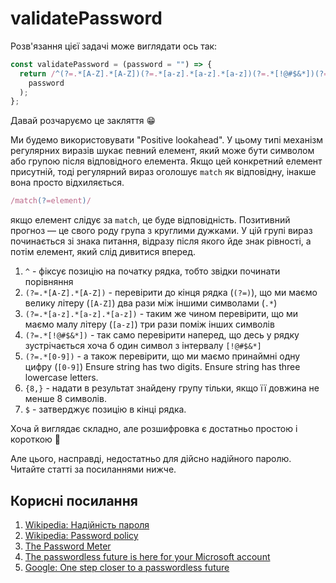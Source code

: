 # validatePassword

Розв'язання цієї задачі може виглядати ось так:

```js
const validatePassword = (password = "") => {
  return /^(?=.*[A-Z].*[A-Z])(?=.*[a-z].*[a-z].*[a-z])(?=.*[!@#$&*])(?=.*[0-9].*).{8,}$/.test(
    password
  );
};
```

Давай розчаруємо це закляття 😁

Ми будемо використовувати "Positive lookahead". У цьому типі механізм регулярних виразів шукає певний елемент, який може бути символом або групою після відповідного елемента. Якщо цей конкретний елемент присутній, тоді регулярний вираз оголошує `match` як відповідну, інакше вона просто відхиляється.

```js
/match(?=element)/
```

якщо елемент слідує за `match`, це буде відповідність. Позитивний прогноз — це свого роду група з круглими дужками. У цій групі вираз починається зі знака питання, відразу після якого йде знак рівності, а потім елемент, який слід дивитися вперед.

1. `^` - фіксує позицію на початку рядка, тобто звідки починати порівняння
1. `(?=.*[A-Z].*[A-Z])` - перевірити до кінця рядка (`(?=)`), що ми маємо велику літеру (`[A-Z]`) два рази між іншими символами (`.*`)
1. `(?=.*[a-z].*[a-z].*[a-z])` - таким же чином перевірити, що ми маємо малу літеру (`[a-z]`) три рази поміж інших символів
1. `(?=.*[!@#$&*])` - так само перевірити наперед, що десь у рядку зустрічається хоча б один символ з інтервалу `[!@#$&*]`
1. `(?=.*[0-9])` - а також перевірити, що ми маємо принаймні одну цифру (`[0-9]`) 
        Ensure string has two digits.
 Ensure string has three lowercase letters.
1. `{8,}` - надати в результат знайдену групу тільки, якщо її довжина не менше 8 символів.
1. `$` - затверджує позицію в кінці рядка.

Хоча й виглядає складно, але розшифровка є достатньо простою і короткою 🎉

Але цього, насправді, недостатньо для дійсно надійного паролю. Читайте статті за посиланнями нижче.

## Корисні посилання

1. [Wikipedia: Надійність пароля](https://uk.wikipedia.org/wiki/%D0%9D%D0%B0%D0%B4%D1%96%D0%B9%D0%BD%D1%96%D1%81%D1%82%D1%8C_%D0%BF%D0%B0%D1%80%D0%BE%D0%BB%D1%8F)
1. [Wikipedia: Password policy](https://en.wikipedia.org/wiki/Password_policy)
1. [The Password Meter](http://www.passwordmeter.com/)
1. [The passwordless future is here for your Microsoft account](https://www.microsoft.com/en-us/security/blog/2021/09/15/the-passwordless-future-is-here-for-your-microsoft-account/)
1. [Google: One step closer to a passwordless future](https://blog.google/technology/safety-security/one-step-closer-to-a-passwordless-future/)
